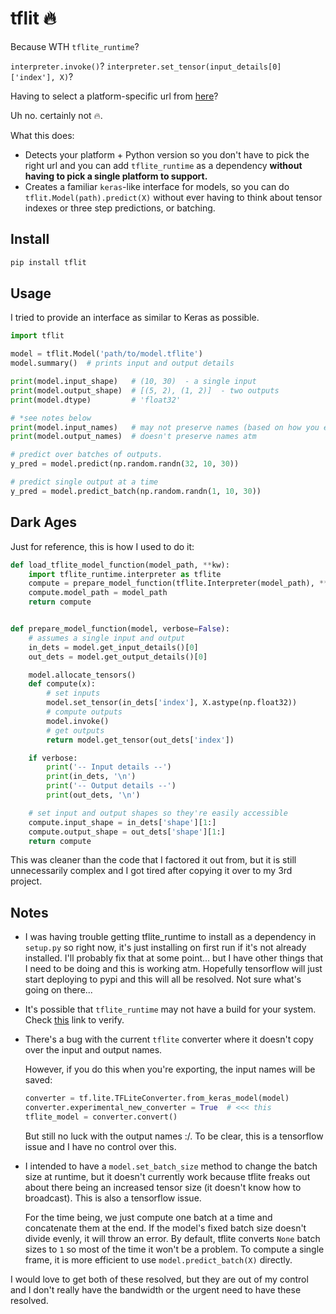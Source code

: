 # tflit 🔥
Because WTH `tflite_runtime`?

`interpreter.invoke()`?
`interpreter.set_tensor(input_details[0]['index'], X)`?

Having to select a platform-specific url from [here](https://www.tensorflow.org/lite/guide/python)?

Uh no. certainly not 🔥.

What this does:
 - Detects your platform + Python version so you don't have to pick the right url and you can add `tflite_runtime` as a dependency **without having to pick a single platform to support.**
 - Creates a familiar `keras`-like interface for models, so you can do `tflit.Model(path).predict(X)` without ever having to think about tensor indexes or three step predictions, or batching.


## Install

```bash
pip install tflit
```

## Usage

I tried to provide an interface as similar to Keras as possible.

```python
import tflit

model = tflit.Model('path/to/model.tflite')
model.summary()  # prints input and output details

print(model.input_shape)   # (10, 30)  - a single input
print(model.output_shape)  # [(5, 2), (1, 2)]  - two outputs
print(model.dtype)         # 'float32'

# *see notes below
print(model.input_names)   # may not preserve names (based on how you export)
print(model.output_names)  # doesn't preserve names atm

# predict over batches of outputs.
y_pred = model.predict(np.random.randn(32, 10, 30))

# predict single output at a time
y_pred = model.predict_batch(np.random.randn(1, 10, 30))
```

## Dark Ages

Just for reference, this is how I used to do it:

```python
def load_tflite_model_function(model_path, **kw):
    import tflite_runtime.interpreter as tflite
    compute = prepare_model_function(tflite.Interpreter(model_path), **kw)
    compute.model_path = model_path
    return compute


def prepare_model_function(model, verbose=False):
    # assumes a single input and output
    in_dets = model.get_input_details()[0]
    out_dets = model.get_output_details()[0]

    model.allocate_tensors()
    def compute(x):
        # set inputs
        model.set_tensor(in_dets['index'], X.astype(np.float32))
        # compute outputs
        model.invoke()
        # get outputs
        return model.get_tensor(out_dets['index'])

    if verbose:
        print('-- Input details --')
        print(in_dets, '\n')
        print('-- Output details --')
        print(out_dets, '\n')

    # set input and output shapes so they're easily accessible
    compute.input_shape = in_dets['shape'][1:]
    compute.output_shape = out_dets['shape'][1:]
    return compute
```
This was cleaner than the code that I factored it out from, but it is still unnecessarily complex and I got tired after copying it over to my 3rd project.

## Notes
 - I was having trouble getting tflite_runtime to install as a dependency in `setup.py` so right now, it's just installing on first run if it's not already installed. I'll probably fix that at some point... but I have other things that I need to be doing and this is working atm. Hopefully tensorflow will just start deploying to pypi and this will all be resolved. Not sure what's going on there...

 - It's possible that `tflite_runtime` may not have a build for your system. Check [this](https://www.tensorflow.org/lite/guide/python) link to verify.

 - There's a bug with the current `tflite` converter where it doesn't copy over the input and output names.

    However, if you do this when you're exporting, the input names will be saved:
    ```python
    converter = tf.lite.TFLiteConverter.from_keras_model(model)
    converter.experimental_new_converter = True  # <<< this
    tflite_model = converter.convert()
    ```

    But still no luck with the output names :/. To be clear, this is a tensorflow issue and I have no control over this.


 - I intended to have a `model.set_batch_size` method to change the batch size at runtime, but it doesn't currently work because tflite freaks out about there being an increased tensor size (it doesn't know how to broadcast). This is also a tensorflow issue.

    For the time being, we just compute one batch at a time and concatenate them at the end. If the model's fixed batch size doesn't divide evenly, it will throw an error. By default, tflite converts `None` batch sizes to `1` so most of the time it won't be a problem. To compute a single frame, it is more efficient to use `model.predict_batch(X)` directly.

I would love to get both of these resolved, but they are out of my control and I don't really have the bandwidth or the urgent need to have these resolved.
